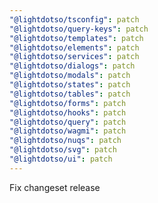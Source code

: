 ```yaml
---
"@lightdotso/tsconfig": patch
"@lightdotso/query-keys": patch
"@lightdotso/templates": patch
"@lightdotso/elements": patch
"@lightdotso/services": patch
"@lightdotso/dialogs": patch
"@lightdotso/modals": patch
"@lightdotso/states": patch
"@lightdotso/tables": patch
"@lightdotso/forms": patch
"@lightdotso/hooks": patch
"@lightdotso/query": patch
"@lightdotso/wagmi": patch
"@lightdotso/nuqs": patch
"@lightdotso/svg": patch
"@lightdotso/ui": patch
---
```


Fix changeset release
